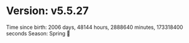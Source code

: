 # Version: v5.5.27
Time since birth: 2006 days, 48144 hours, 2888640 minutes, 173318400 seconds
Season: Spring 🌸
